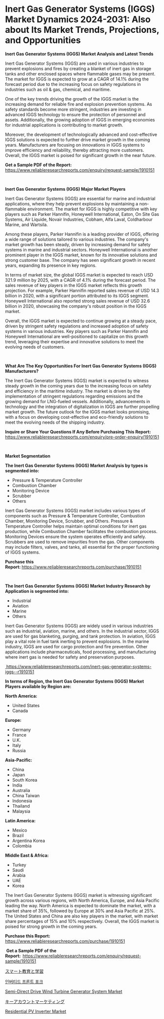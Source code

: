 <p><h1>Inert Gas Generator Systems (IGGS) Market Dynamics 2024-2031: Also about Its Market Trends, Projections, and Opportunities</h1></p><p><strong>Inert Gas Generator Systems (IGGS) Market Analysis and Latest Trends</strong></p>
<p><p>Inert Gas Generator Systems (IGGS) are used in various industries to prevent explosions and fires by creating a blanket of inert gas in storage tanks and other enclosed spaces where flammable gases may be present. The market for IGGS is expected to grow at a CAGR of 14.1% during the forecast period due to the increasing focus on safety regulations in industries such as oil & gas, chemical, and maritime.</p><p>One of the key trends driving the growth of the IGGS market is the increasing demand for reliable fire and explosion prevention systems. As safety standards become more stringent, industries are investing in advanced IGGS technology to ensure the protection of personnel and assets. Additionally, the growing adoption of IGGS in emerging economies for industrial applications is contributing to market growth.</p><p>Moreover, the development of technologically advanced and cost-effective IGGS solutions is expected to further drive market growth in the coming years. Manufacturers are focusing on innovations in IGGS systems to improve efficiency and reliability, thereby attracting more customers. Overall, the IGGS market is poised for significant growth in the near future.</p></p>
<p><strong>Get a Sample PDF of the Report:&nbsp;</strong> <a href="https://www.reliableresearchreports.com/enquiry/request-sample/1910151">https://www.reliableresearchreports.com/enquiry/request-sample/1910151</a></p>
<p>&nbsp;</p>
<p><strong>Inert Gas Generator Systems (IGGS) Major Market Players</strong></p>
<p><p>Inert Gas Generator Systems (IGGS) are essential for marine and industrial applications, where they help prevent explosions by maintaining a non-flammable environment. The market for IGGS is highly competitive with key players such as Parker Hannifin, Honeywell International, Eaton, On Site Gas Systems, Air Liquide, Novair Industries, Cobham, Alfa Laval, Coldharbour Marine, and Wartsila.</p><p>Among these players, Parker Hannifin is a leading provider of IGGS, offering a wide range of solutions tailored to various industries. The company's market growth has been steady, driven by increasing demand for safety systems in marine and industrial sectors. Honeywell International is another prominent player in the IGGS market, known for its innovative solutions and strong customer base. The company has seen significant growth in recent years, expanding its presence in key regions.</p><p>In terms of market size, the global IGGS market is expected to reach USD 321.9 million by 2025, with a CAGR of 4.1% during the forecast period. The sales revenue of key players in the IGGS market reflects this growth projection. For example, Parker Hannifin reported sales revenue of USD 14.3 billion in 2020, with a significant portion attributed to its IGGS segment. Honeywell International also reported strong sales revenue of USD 32.6 billion in 2020, showcasing the company's robust position in the IGGS market.</p><p>Overall, the IGGS market is expected to continue growing at a steady pace, driven by stringent safety regulations and increased adoption of safety systems in various industries. Key players such as Parker Hannifin and Honeywell International are well-positioned to capitalize on this growth trend, leveraging their expertise and innovative solutions to meet the evolving needs of customers.</p></p>
<p>&nbsp;</p>
<p><strong>What Are The Key Opportunities For Inert Gas Generator Systems (IGGS) Manufacturers?</strong></p>
<p><p>The Inert Gas Generator Systems (IGGS) market is expected to witness steady growth in the coming years due to the increasing focus on safety and efficiency in the maritime industry. The market is driven by the implementation of stringent regulations regarding emissions and the growing demand for LNG-fueled vessels. Additionally, advancements in technology and the integration of digitalization in IGGS are further propelling market growth. The future outlook for the IGGS market looks promising, with a focus on developing cost-effective and eco-friendly solutions to meet the evolving needs of the shipping industry.</p></p>
<p><strong>Inquire or Share Your Questions If Any Before Purchasing This Report:</strong> <a href="https://www.reliableresearchreports.com/enquiry/pre-order-enquiry/1910151">https://www.reliableresearchreports.com/enquiry/pre-order-enquiry/1910151</a></p>
<p>&nbsp;</p>
<p><strong>Market Segmentation</strong></p>
<p><strong>The Inert Gas Generator Systems (IGGS) Market Analysis by types is segmented into:</strong></p>
<p><ul><li>Pressure & Temperature Controller</li><li>Combustion Chamber</li><li>Monitoring Device</li><li>Scrubber</li><li>Others</li></ul></p>
<p><p>Inert Gas Generator Systems (IGGS) market includes various types of components such as Pressure & Temperature Controller, Combustion Chamber, Monitoring Device, Scrubber, and Others. Pressure & Temperature Controller helps maintain optimal conditions for inert gas production, while Combustion Chamber facilitates the combustion process. Monitoring Devices ensure the system operates efficiently and safely. Scrubbers are used to remove impurities from the gas. Other components may include filters, valves, and tanks, all essential for the proper functioning of IGGS systems.</p></p>
<p><strong>Purchase this Report:&nbsp;</strong><a href="https://www.reliableresearchreports.com/purchase/1910151">https://www.reliableresearchreports.com/purchase/1910151</a></p>
<p>&nbsp;</p>
<p><strong>The Inert Gas Generator Systems (IGGS) Market Industry Research by Application is segmented into:</strong></p>
<p><ul><li>Industrial</li><li>Aviation</li><li>Marine</li><li>Others</li></ul></p>
<p><p>Inert Gas Generator Systems (IGGS) are widely used in various industries such as industrial, aviation, marine, and others. In the industrial sector, IGGS are used for gas blanketing, purging, and tank protection. In aviation, IGGS play a vital role in fuel tank inerting to prevent explosions. In the marine industry, IGGS are used for cargo protection and fire prevention. Other applications include pharmaceuticals, food processing, and manufacturing where inert gas is needed for safety and preservation purposes.</p></p>
<p><a href="https://www.reliableresearchreports.com/inert-gas-generator-systems-iggs--r1910151">&nbsp;https://www.reliableresearchreports.com/inert-gas-generator-systems-iggs--r1910151</a></p>
<p><strong>In terms of Region, the Inert Gas Generator Systems (IGGS) Market Players available by Region are:</strong></p>
<p>
    <p> <strong> North America: </strong>
        <ul>
            <li>United States</li>
            <li>Canada</li>
        </ul>
        </p> 
    <p> <strong> Europe: </strong>
        <ul>
            <li>Germany</li>
            <li>France</li>
            <li>U.K.</li>
            <li>Italy</li>
            <li>Russia</li>
        </ul>
        </p> 
    <p> <strong> Asia-Pacific: </strong>
        <ul>
            <li>China</li>
            <li>Japan</li>
            <li>South Korea</li>
            <li>India</li>
            <li>Australia</li>
            <li>China Taiwan</li>
            <li>Indonesia</li>
            <li>Thailand</li>
            <li>Malaysia</li>
        </ul>
        </p> 
    <p> <strong> Latin America: </strong>
        <ul>
            <li>Mexico</li>
            <li>Brazil</li>
            <li>Argentina Korea</li>
            <li>Colombia</li>
        </ul>
        </p> 
    <p> <strong> Middle East & Africa: </strong>
        <ul>
            <li>Turkey</li>
            <li>Saudi</li>
            <li>Arabia</li>
            <li>UAE</li>
            <li>Korea</li>
        </ul>
    </p>
    </p>
<p><p>The Inert Gas Generator Systems (IGGS) market is witnessing significant growth across various regions, with North America, Europe, and Asia Pacific leading the way. North America is expected to dominate the market, with a market share of 35%, followed by Europe at 30% and Asia Pacific at 25%. The United States and China are also key players in the market, with market share percentages of 15% and 10% respectively. Overall, the IGGS market is poised for strong growth in the coming years.</p></p>
<p><strong>Purchase this Report: </strong><a href="https://www.reliableresearchreports.com/purchase/1910151">https://www.reliableresearchreports.com/purchase/1910151</a></p>
<p>&nbsp;<strong>Get a Sample PDF of the Report:&nbsp;&nbsp;</strong><a href="https://www.reliableresearchreports.com/enquiry/request-sample/1910151">https://www.reliableresearchreports.com/enquiry/request-sample/1910151</a></p>
<p><strong></strong></p>
<p><p><a href="https://github.com/Sophiaard2003/Market-Research-Report-List-1/blob/main/140441544946.md">スマート教育と学習</a></p><p><a href="https://github.com/camron674/Market-Research-Report-List-1/blob/main/894415340878.md">인버티드 프론트 포크</a></p><p><a href="https://github.com/yoshih12/Market-Research-Report-List-3/blob/main/semi-direct-drive-wind-turbine-generator-system-market.md">Semi-Direct Drive Wind Turbine Generator System Market</a></p><p><a href="https://github.com/hilmi-2a/Market-Research-Report-List-1/blob/main/579166444945.md">キーアカウントマーケティング</a></p><p><a href="https://github.com/jerrycopelandthomaswsqd8q/Market-Research-Report-List-2/blob/main/residential-pv-inverter-market.md">Residential PV Inverter Market</a></p></p>